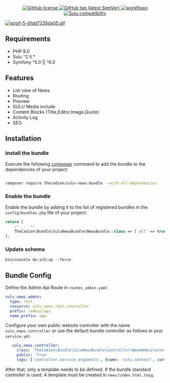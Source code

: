 
<p align="center">
    <a href="https://github.com/sulu/sulu/blob/master/LICENSE" target="_blank">
        <img src="https://img.shields.io/github/license/thecadien/sulunewsbundle?style=flat-square" alt="GitHub license">
    </a>
    <a href="https://github.com/sulu/sulu/releases" target="_blank">
        <img src="https://img.shields.io/github/v/tag/thecadien/sulunewsbundle?style=flat-square" alt="GitHub tag (latest SemVer)">
    </a>
    <a href="https://github.com/TheCadien/SuluNewsBundle/actions" target="_blank">
        <img src="https://img.shields.io/github/workflow/status/thecadien/sulunewsbundle/PHP?style=flat-square" alt="workflows">
    </a>    
    <a href="https://github.com/TheCadien/SuluNewsBundle/releases" target="_blank">
        <img src="https://img.shields.io/badge/sulu%20compatibility-%3E=2.5-52b6ca.svg" alt="Sulu compatibility">
    </a>    
</p>


[![ezgif-5-d1dd7235da05.gif](https://i.postimg.cc/fTt3nZkh/ezgif-5-d1dd7235da05.gif)](https://postimg.cc/tYbRWKhr)


## Requirements

* PHP 8.0
* Sulu ^2.5.*
* Symfony ^5.0 || ^6.0

## Features
* List view of News
* Routing
* Preview
* SULU Media include
* Content Blocks (Title,Editor,Image,Quote)
* Activity Log
* SEO


## Installation

### Install the bundle 

Execute the following [composer](https://getcomposer.org/) command to add the bundle to the dependencies of your 
project:

```bash

composer require thecadien/sulu-news-bundle --with-all-dependencies

```

### Enable the bundle 
 
 Enable the bundle by adding it to the list of registered bundles in the `config/bundles.php` file of your project:
 
 ```php
 return [
     /* ... */
     TheCadien\Bundle\SuluNewsBundle\NewsBundle::class => ['all' => true],
 ];
 ```

### Update schema
```shell script
bin/console do:sch:up --force
```

## Bundle Config
    
Define the Admin Api Route in `routes_admin.yaml`
```yaml
sulu_news.admin:
  type: rest
  resource: sulu_news.rest.controller
  prefix: /admin/api
  name_prefix: app.
```

Configure your own public website controller with the name `sulu_news.controller` or use the default bundle controller as follows in your `service.yml`.
 ```yaml
    sulu_news.controller:
      class: 'TheCadien\Bundle\SuluNewsBundle\Controller\NewsWebsiteController'
      public: 'true'
      tags: ['controller.service_arguments', {name: 'sulu.context', context: 'website'}]
 ```

After that, only a template needs to be defined.
If the bundle standard controller is used. A template must be created in `news/index.html.twig`.